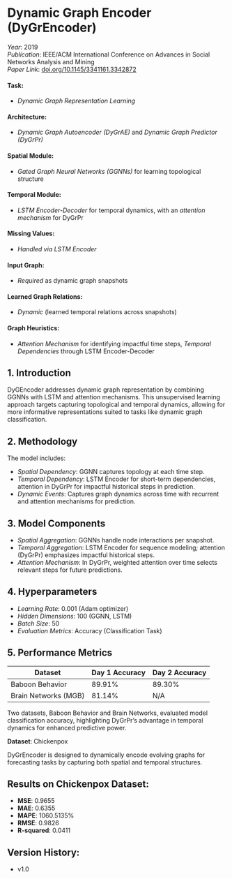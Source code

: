 # Dynamic Graph Encoder (DyGrEncoder)

*Year*: 2019  
*Publication*: IEEE/ACM International Conference on Advances in Social Networks Analysis and Mining  
*Paper Link*: [doi.org/10.1145/3341161.3342872](http://dx.doi.org/10.1145/3341161.3342872)  

#### Task:
- *Dynamic Graph Representation Learning*

#### Architecture:
- *Dynamic Graph Autoencoder (DyGrAE)* and *Dynamic Graph Predictor (DyGrPr)*

#### Spatial Module:
- *Gated Graph Neural Networks (GGNNs)* for learning topological structure

#### Temporal Module:
- *LSTM Encoder-Decoder* for temporal dynamics, with an *attention mechanism* for DyGrPr

#### Missing Values:
- *Handled via LSTM Encoder*

#### Input Graph:
- *Required* as dynamic graph snapshots

#### Learned Graph Relations:
- *Dynamic* (learned temporal relations across snapshots)

#### Graph Heuristics:
- *Attention Mechanism* for identifying impactful time steps, *Temporal Dependencies* through LSTM Encoder-Decoder

## 1. Introduction
DyGEncoder addresses dynamic graph representation by combining GGNNs with LSTM and attention mechanisms. This unsupervised learning approach targets capturing topological and temporal dynamics, allowing for more informative representations suited to tasks like dynamic graph classification.

## 2. Methodology
The model includes:
- *Spatial Dependency*: GGNN captures topology at each time step.
- *Temporal Dependency*: LSTM Encoder for short-term dependencies, attention in DyGrPr for impactful historical steps in prediction.
- *Dynamic Events*: Captures graph dynamics across time with recurrent and attention mechanisms for prediction.

## 3. Model Components
- *Spatial Aggregation*: GGNNs handle node interactions per snapshot.
- *Temporal Aggregation*: LSTM Encoder for sequence modeling; attention (DyGrPr) emphasizes impactful historical steps.
- *Attention Mechanism*: In DyGrPr, weighted attention over time selects relevant steps for future predictions.

## 4. Hyperparameters
- *Learning Rate*: 0.001 (Adam optimizer)
- *Hidden Dimensions*: 100 (GGNN, LSTM)
- *Batch Size*: 50
- *Evaluation Metrics*: Accuracy (Classification Task)

## 5. Performance Metrics

| Dataset            | Day 1 Accuracy | Day 2 Accuracy |
|--------------------|----------------|----------------|
| Baboon Behavior    | 89.91%        | 89.30%        |
| Brain Networks (MGB) | 81.14%       | N/A           |

Two datasets, Baboon Behavior and Brain Networks, evaluated model classification accuracy, highlighting DyGrPr’s advantage in temporal dynamics for enhanced predictive power.

**Dataset**: Chickenpox

DyGrEncoder is designed to dynamically encode evolving graphs for forecasting tasks by capturing both spatial and temporal structures.

## Results on Chickenpox Dataset:

- **MSE**: 0.9655
- **MAE**: 0.6355
- **MAPE**: 1060.5135%
- **RMSE**: 0.9826
- **R-squared**: 0.0411

## Version History:

- v1.0
